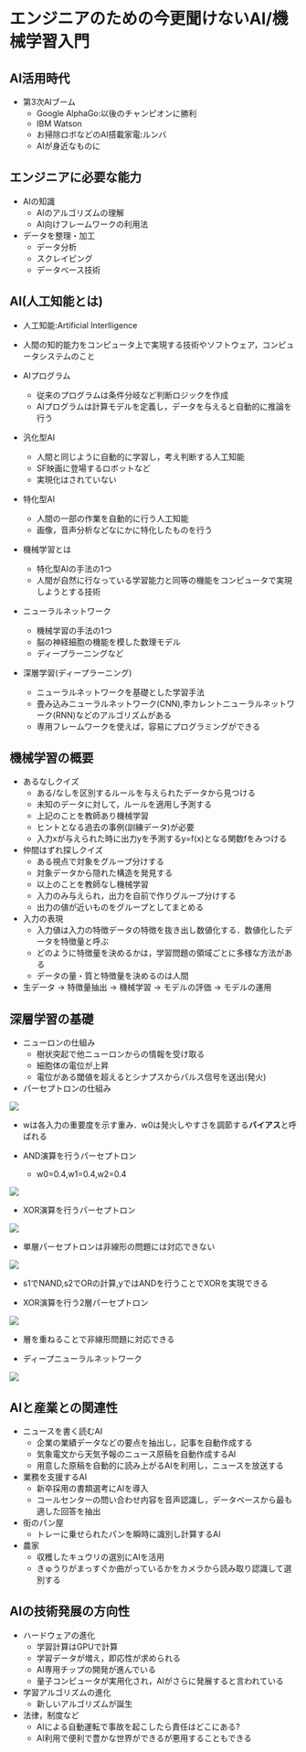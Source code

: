 # エンジニアのための今更聞けないAI/機械学習入門

## AI活用時代
- 第3次AIブーム
    - Google AlphaGo:以後のチャンピオンに勝利
    - IBM Watson
    - お掃除ロボなどのAI搭載家電:ルンバ
    - AIが身近なものに

## エンジニアに必要な能力
- AIの知識
  - AIのアルゴリズムの理解
  - AI向けフレームワークの利用法
- データを整理・加工
  - データ分析
  - スクレイピング
  - データベース技術

## AI(人工知能とは)
- 人工知能:Artificial Interlligence
- 人間の知的能力をコンピュータ上で実現する技術やソフトウェア，コンピュータシステムのこと
- AIプログラム
  - 従来のプログラムは条件分岐など判断ロジックを作成
  - AIプログラムは計算モデルを定義し，データを与えると自動的に推論を行う
- 汎化型AI
  - 人間と同じように自動的に学習し，考え判断する人工知能
  - SF映画に登場するロボットなど
  - 実現化はされていない
- 特化型AI
  - 人間の一部の作業を自動的に行う人工知能
  - 画像，音声分析などなにかに特化したものを行う

- 機械学習とは
  - 特化型AIの手法の1つ
  - 人間が自然に行なっている学習能力と同等の機能をコンピュータで実現しようとする技術
- ニューラルネットワーク
  - 機械学習の手法の1つ
  - 脳の神経細胞の機能を模した数理モデル
  - ディープラーニングなど
- 深層学習(ディープラーニング)
  - ニューラルネットワークを基礎とした学習手法
  - 畳み込みニューラルネットワーク(CNN),李カレントニューラルネットワーク(RNN)などのアルゴリズムがある
  - 専用フレームワークを使えば，容易にプログラミングができる

## 機械学習の概要
- あるなしクイズ
  - ある/なしを区別するルールを与えられたデータから見つける
  - 未知のデータに対して，ルールを適用し予測する
  - 上記のことを教師あり機械学習
  - ヒントとなる過去の事例(訓練データ)が必要
  - 入力xが与えられた時に出力yを予測するy=f(x)となる関数fをみつける
- 仲間はずれ探しクイズ
  - ある視点で対象をグループ分けする
  - 対象データから隠れた構造を発見する
  - 以上のことを教師なし機械学習
  - 入力のみ与えられ，出力を自前で作りグループ分けする
  - 出力の値が近いものをグループとしてまとめる
- 入力の表現
  - 入力値は入力の特徴データの特徴を抜き出し数値化する．数値化したデータを特徴量と呼ぶ
  - どのように特徴量を決めるかは，学習問題の領域ごとに多様な方法がある
  - データの量・質と特徴量を決めるのは人間
- 生データ -> 特徴量抽出 -> 機械学習 -> モデルの評価 -> モデルの運用

## 深層学習の基礎
- ニューロンの仕組み
  - 樹状突起で他ニューロンからの情報を受け取る
  - 細胞体の電位が上昇
  - 電位がある閾値を超えるとシナプスからパルス信号を送出(発火)
- パーセプトロンの仕組み

![](./fig/fig1-1.png)

  - wは各入力の重要度を示す重み．w0は発火しやすさを調節する**バイアス**と呼ばれる

- AND演算を行うパーセプトロン
  - w0=0.4,w1=0.4,w2=0.4

![](./fig/fig1-2.png)

- XOR演算を行うパーセプトロン

![](./fig/fig1-3.png)

  - 単層パーセプトロンは非線形の問題には対応できない

![](./fig/fig1-4.png)

- s1でNAND,s2でORの計算,yではANDを行うことでXORを実現できる

- XOR演算を行う2層パーセプトロン

![](./fig/fig1-5.png)
  - 層を重ねることで非線形問題に対応できる

- ディープニューラルネットワーク

![](./fig/fig1-6.png)

## AIと産業との関連性
- ニュースを書く読むAI
  - 企業の業績データなどの要点を抽出し，記事を自動作成する
  - 気象電文から天気予報のニュース原稿を自動作成するAI
  - 用意した原稿を自動的に読み上がるAIを利用し，ニュースを放送する
- 業務を支援するAI
  - 新卒採用の書類選考にAIを導入
  - コールセンターの問い合わせ内容を音声認識し，データベースから最も適した回答を抽出
- 街のパン屋
  - トレーに乗せられたパンを瞬時に識別し計算するAI
- 農家
  - 収穫したキュウリの選別にAIを活用
  - きゅうりがまっすぐか曲がっているかをカメラから読み取り認識して選別する

## AIの技術発展の方向性
- ハードウェアの進化
  - 学習計算はGPUで計算
  - 学習データが増え，即応性が求められる
  - AI専用チップの開発が進んでいる
  - 量子コンピュータが実用化され，AIがさらに発展すると言われている
- 学習アルゴリズムの進化
  - 新しいアルゴリズムが誕生
- 法律，制度など
  - AIによる自動運転で事故を起こしたら責任はどこにある?
  - AI利用で便利で豊かな世界ができるが悪用することもできる
